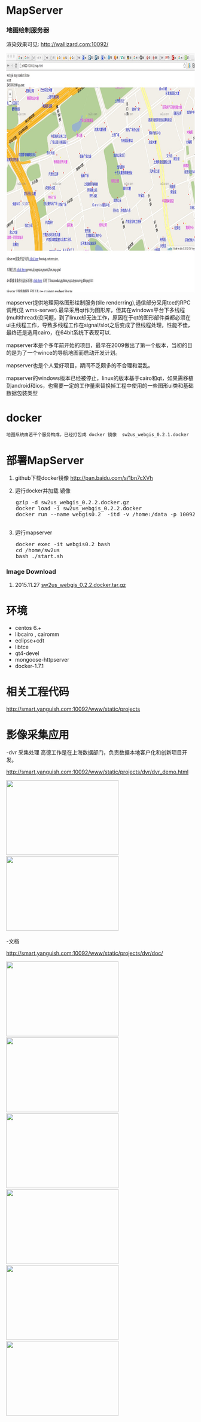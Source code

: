 MapServer
=========

### 地图绘制服务器

渲染效果可见:  http://wallizard.com:10092/
<div>
<img src="./doc/image01.jpg" width="800px" height="640px"/>
</div>
<p></p>

  mapserver提供地理网格图形绘制服务(tile renderring),通信部分采用tce的RPC调用(见 wms-server).最早采用qt作为图形库，但其在windows平台下多线程(multithread)没问题，到了linux却无法工作，原因在于qt的图形部件类都必须在ui主线程工作，导致多线程工作在signal/slot之后变成了但线程处理，性能不佳，最终还是选用cairo，在64bit系统下表现可以.
	
  mapserver本是个多年前开始的项目，最早在2009做出了第一个版本，当初的目的是为了一个wince的导航地图而启动开发计划。

  mapserver也是个人爱好项目，期间不乏颇多的不合理和混乱。
  
  mapserver的windows版本已经被停止，linux的版本基于cairo和qt，如果需移植到android和ios，也需要一定的工作量来替换掉工程中使用的一些图形ui类和基础数据包装类型

docker 
=====

	地图系统由若干个服务构成，已经打包成 docker 镜像  sw2us_webgis_0.2.1.docker 
	

部署MapServer
=============

1. github下载docker镜像
	http://pan.baidu.com/s/1bn7cXVh
	
2. 运行docker并加载 镜像  

<pre>
   gzip -d sw2us_webgis_0.2.2.docker.gz
   docker load -i sw2us_webgis_0.2.2.docker
   docker run --name webgis0.2  -itd -v /home:/data -p 10092:8080 -p 10093:4004 webgis:0.2.2 /bin/bash

</pre>

3. 运行mapserver

<pre>
   docker exec -it webgis0.2 bash 
   cd /home/sw2us
   bash ./start.sh
</pre>	

### Image Download
1. 2015.11.27 <a href="http://pan.baidu.com/s/1bn7cXVh">sw2us_webgis_0.2.2.docker.tar.gz</a>      

环境
====
* centos 6.+
* libcairo , cairomm
* eclipse+cdt
* libtce
* qt4-devel
* mongoose-httpserver
* docker-1.7.1

相关工程代码
======
http://smart.yanguish.com:10092/www/static/projects

影像采集应用
======
-dvr 采集处理
高德工作是在上海数据部门，负责数据本地客户化和创新项目开发。 

 http://smart.yanguish.com:10092/www/static/projects/dvr/dvr_demo.html
 
 <img src="https://github.com/adoggie/MapServer/blob/master/doc/dvr-1.png" width="300px" height="200px"/>
 <img src="https://github.com/adoggie/MapServer/blob/master/doc/dvr-2.png" width="300px" height="200px"/>
 
-文档 

 http://smart.yanguish.com:10092/www/static/projects/dvr/doc/

<img src="https://github.com/adoggie/MapServer/blob/master/doc/dvr-prj-01.png" width="300px" height="200px"/>
<img src="https://github.com/adoggie/MapServer/blob/master/doc/dvr-prj-02.png" width="300px" height="200px"/>
<img src="https://github.com/adoggie/MapServer/blob/master/doc/dvr-prj-03.png" width="300px" height="200px"/>
<img src="https://github.com/adoggie/MapServer/blob/master/doc/dvr-prj-04.png" width="300px" height="200px"/>
<img src="https://github.com/adoggie/MapServer/blob/master/doc/dvr-prj-05.png" width="300px" height="200px"/>
<img src="https://github.com/adoggie/MapServer/blob/master/doc/dvr-prj-06.png" width="300px" height="200px"/>
